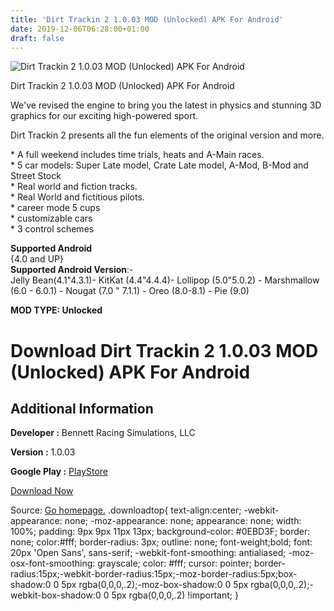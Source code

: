 ```yaml
---
title: 'Dirt Trackin 2 1.0.03 MOD (Unlocked) APK For Android'
date: 2019-12-06T06:28:00+01:00
draft: false
---
```


![Dirt Trackin 2 1.0.03 MOD (Unlocked) APK For Android](https://i1.wp.com/apkhome.net/wp-content/uploads/2019/12/Dirt-Trackin-2-1.0.03-MOD-Unlocked.png "Dirt Trackin 2 1.0.03 MOD (Unlocked) APK For Android")

  

Dirt Trackin 2 1.0.03 MOD (Unlocked) APK For Android

We've revised the engine to bring you the latest in physics and stunning 3D graphics for our exciting high-powered sport.

Dirt Trackin 2 presents all the fun elements of the original version and more.

\* A full weekend includes time trials, heats and A-Main races.  
\* 5 car models: Super Late model, Crate Late model, A-Mod, B-Mod and Street Stock  
\* Real world and fiction tracks.  
\* Real World and fictitious pilots.  
\* career mode 5 cups  
\* customizable cars  
\* 3 control schemes

**Supported Android**  
{4.0 and UP}  
**Supported Android Version**:-  
Jelly Bean(4.1"4.3.1)- KitKat (4.4"4.4.4)- Lollipop (5.0"5.0.2) - Marshmallow (6.0 - 6.0.1) - Nougat (7.0 " 7.1.1) - Oreo (8.0-8.1) - Pie (9.0)

**MOD TYPE: Unlocked**

Download Dirt Trackin 2 1.0.03 MOD (Unlocked) APK For Android
=============================================================

Additional Information
----------------------

**Developer :** Bennett Racing Simulations, LLC

**Version :** 1.0.03

**Google Play :** [PlayStore](https://play.google.com/store/apps/details?id=com.bennettracingsimulations.dirttrackin2)

  

[Download Now](https://store4app.co/post/dirt-trackin-2-1-0-03-mod-unlocked-apk-for-android_1575300383)

  
Source: [Go homepage.](https://store4app.co/post/dirt-trackin-2-1-0-03-mod-unlocked-apk-for-android_1575300383) .downloadtop{ text-align:center; -webkit-appearance: none; -moz-appearance: none; appearance: none; width: 100%; padding: 9px 9px 11px 13px; background-color: #0EBD3F; border: none; color:#fff; border-radius: 3px; outline: none; font-weight;bold; font: 20px 'Open Sans', sans-serif; -webkit-font-smoothing: antialiased; -moz-osx-font-smoothing: grayscale; color: #fff; cursor: pointer; border-radius:15px;-webkit-border-radius:15px;-moz-border-radius:5px;box-shadow:0 0 5px rgba(0,0,0,.2);-moz-box-shadow:0 0 5px rgba(0,0,0,.2);-webkit-box-shadow:0 0 5px rgba(0,0,0,.2) !important; }